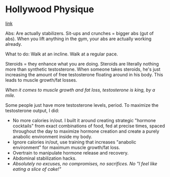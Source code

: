 # Hollywood Physique
[link](http://hollywoodphysique.com/)

Abs: Are actually stabilizers. Sit-ups and crunches = bigger abs (gut of abs). When you lift anything in the gym, your abs are actually working already.

What to do: Walk at an incline. Walk at a regular pace.

Steroids = they enhance what you are doing. Steroids are literally nothing more than synthetic testosterone. When someone takes steroids, he's just increasing the amount of free testosterone floating around in his body. This leads to muscle growth/fat losses.

*When it comes to muscle growth and fat loss, testosterone is king, by a mile.*

Some people just have more testosterone levels, period. To maximize the testosterone output, I did:

- No more calories in/out. I built it around creating strategic "hormone cocktails" from exact combinations of food, fed at precise times, spaced throughout the day to maximize hormone creation and create a purely anabolic environment inside my body.
- Ignore calories in/out, use training that increases "anabolic environment" for maximum muscle growth/fat loss.
- Overtrain to manipulate hormone release and recovery.
- Abdominal stabilization hacks.
- *Absolutely no excuses, no compromises, no sacrifices. No "I feel like eating a slice of cake!"*
